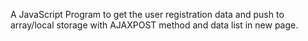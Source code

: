 A JavaScript Program to get the user registration
data and push to array/local storage with AJAXPOST
method and data list in new page.
